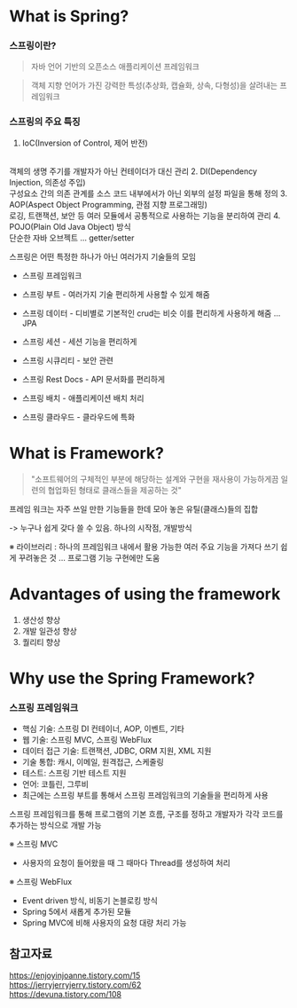 # What is Spring?

### 스프링이란?

>자바 언어 기반의 오픈소스 애플리케이션 프레임워크

>객체 지향 언어가 가진 강력한 특성(추상화, 캡슐화, 상속, 다형성)을 살려내는 프레임워크

### 스프링의 주요 특징
1. IoC(Inversion of Control, 제어 반전)
</br>
객체의 생명 주기를 개발자가 아닌 컨테이더가 대신 관리
2.  DI(Dependency Injection, 의존성 주입)
</br>
구성요소 간의 의존 관계를 소스 코드 내부에서가 아닌 외부의 설정 파일을 통해 정의
3. AOP(Aspect Object Programming, 관점 지향 프로그래밍)
</br>
로깅, 트랜잭션, 보안 등 여러 모듈에서 공통적으로 사용하는 기능을 분리하여 관리 
4. POJO(Plain Old Java Object) 방식
</br>
단순한 자바 오브젝트 ... getter/setter


스프링은 어떤 특정한 하나가 아닌 여러가지 기술들의 모임

- 스프링 프레임워크

- 스프링 부트 - 여러가지 기술 편리하게 사용할 수 있게 해줌

- 스프링 데이터 - 디비별로 기본적인 crud는 비슷 이를 편리하게 사용하게 해줌 ... JPA

- 스프링 세션 - 세션 기능을 편리하게

- 스프링 시큐리티 - 보안 관련

- 스프링 Rest Docs - API 문서화를 편리하게

- 스프링 배치 - 애플리케이션 배치 처리

- 스프링 클라우드 - 클라우드에 특화

# What is Framework?
>"소프트웨어의 구체적인 부분에 해당하는 설계와 구현을 재사용이 가능하게끔 일련의 협업화된 형태로 클래스들을 제공하는 것"

프레임 워크는 자주 쓰일 만한 기능들을 한데 모아 놓은 유틸(클래스)들의 집합

-> 누구나 쉽게 갖다 쓸 수 있음. 하나의 시작점, 개발방식

※ 라이브러리 : 
하나의 프레임워크 내에서 활용 가능한 여러 주요 기능을 가져다 쓰기 쉽게 꾸려놓은 것 ... 프로그램 기능 구현에만 도움

# Advantages of using the framework
1. 생산성 향상
2. 개발 일관성 향상
3. 퀄리티 향상

# Why use the Spring Framework?

### 스프링 프레임워크
- 핵심 기술: 스프링 DI 컨테이너, AOP, 이벤트, 기타
- 웹 기술: 스프링 MVC, 스프링 WebFlux
- 데이터 접근 기술: 트랜잭션, JDBC, ORM 지원, XML 지원
- 기술 통합: 캐시, 이메일, 원격접근, 스케줄링
- 테스트: 스프링 기반 테스트 지원
- 언어: 코틀린, 그루비
- 최근에는 스프링 부트를 통해서 스프링 프레임워크의 기술들을 편리하게 사용

스프링 프레임워크를 통해 프로그램의 기본 흐름, 구조를 정하고 개발자가 각각 코드를 추가하는 방식으로 개발 가능

※ 스프링 MVC
</br>
-  사용자의 요청이 들어왔을 때 그 때마다 Thread를 생성하여 처리

※ 스프링 WebFlux
</br>
- Event driven 방식, 비동기 논블로킹 방식
- Spring 5에서 새롭게 추가된 모듈
- Spring MVC에 비해 사용자의 요청 대량 처리 가능

## 참고자료
https://enjoyinjoanne.tistory.com/15</br>
https://jerryjerryjerry.tistory.com/62</br>
https://devuna.tistory.com/108

